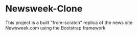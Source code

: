 # Newsweek-Clone
This project is a built "from-scratch" replica of the news site Newsweek.com using the Bootstrap framework
